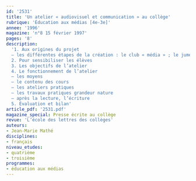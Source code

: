 ```yaml
---
id: '2531'
title: 'Un atelier « audiovisuel et communication » au collège'
rubrique: 'Éducation aux médias [4e-3e]'
annee: '1996'
magazine: 'n°8 15 février 1997'
pages: '8'
description: 
  '1. Aux origines du projet
  – les différentes étapes de la création : le club « média » ; le jumelage ; l’expérimentation ; naissance de l’atelier « audiovisuel et communication »
  2. Pour sensibiliser les élèves
  3. Les objectifs de l’atelier
  4. Le fonctionnement de l’atelier
  – les moyens
  – le contenu des cours
  – les ateliers pratiques
  – les travaux pratiques grandeur nature
  – après la lecture, l’écriture
  5. Évaluation et bilan'
article_pdf: '2531.pdf'
magazine_special: Presse écrite au collège
revue: 'L’école des lettres des collèges'
auteurs:
- Jean-Marie Mathé
disciplines:
- français
niveau_etudes:
- quatrième
- troisième
programmes:
- éducation aux médias
---
```


